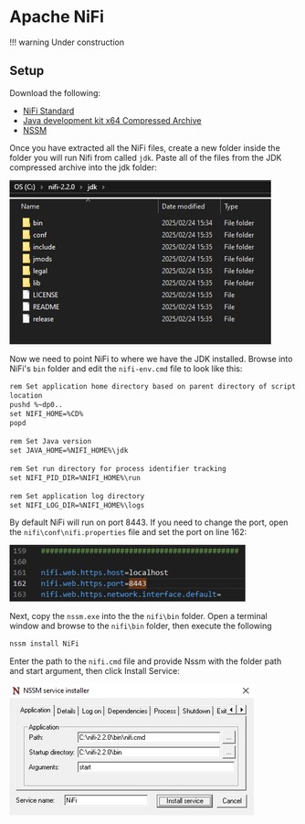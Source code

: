 # Apache NiFi

!!! warning
    Under construction

## Setup

Download the following:

- [NiFi Standard](https://nifi.apache.org/download/)
- [Java development kit x64 Compressed Archive](https://www.oracle.com/za/java/technologies/downloads/)
- [NSSM](https://nssm.cc/download)

Once you have extracted all the NiFi files, create a new folder inside the folder you will run Nifi from called `jdk`.
Paste all of the files from the JDK compressed archive into the jdk folder:

![](nifi-img/jdk.png)

Now we need to point NiFi to where we have the JDK installed. Browse into NiFi's `bin` folder and edit the `nifi-env.cmd` file to look like this:

```batch
rem Set application home directory based on parent directory of script location
pushd %~dp0..
set NIFI_HOME=%CD%
popd

rem Set Java version
set JAVA_HOME=%NIFI_HOME%\jdk

rem Set run directory for process identifier tracking
set NIFI_PID_DIR=%NIFI_HOME%\run

rem Set application log directory
set NIFI_LOG_DIR=%NIFI_HOME%\logs
```

By default NiFi will run on port 8443. If you need to change the port, open the `nifi\conf\nifi.properties` file and set the port on line 162:

![](nifi-img/nifi-port.png)

Next, copy the `nssm.exe` into the the `nifi\bin` folder. 
Open a terminal window and browse to the `nifi\bin` folder, then execute the following

```cmd
nssm install NiFi
```

Enter the path to the `nifi.cmd` file and provide Nssm with the folder path and start argument, then click Install Service:

![](nifi-img/nssm-install.png)